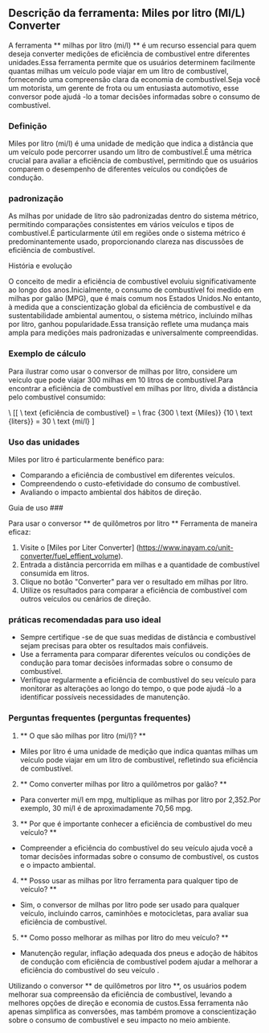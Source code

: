 ## Descrição da ferramenta: Miles por litro (MI/L) Converter

A ferramenta ** milhas por litro (mi/l) ** é um recurso essencial para quem deseja converter medições de eficiência de combustível entre diferentes unidades.Essa ferramenta permite que os usuários determinem facilmente quantas milhas um veículo pode viajar em um litro de combustível, fornecendo uma compreensão clara da economia de combustível.Seja você um motorista, um gerente de frota ou um entusiasta automotivo, esse conversor pode ajudá -lo a tomar decisões informadas sobre o consumo de combustível.

### Definição

Miles por litro (mi/l) é uma unidade de medição que indica a distância que um veículo pode percorrer usando um litro de combustível.É uma métrica crucial para avaliar a eficiência de combustível, permitindo que os usuários comparem o desempenho de diferentes veículos ou condições de condução.

### padronização

As milhas por unidade de litro são padronizadas dentro do sistema métrico, permitindo comparações consistentes em vários veículos e tipos de combustível.É particularmente útil em regiões onde o sistema métrico é predominantemente usado, proporcionando clareza nas discussões de eficiência de combustível.

História e evolução

O conceito de medir a eficiência de combustível evoluiu significativamente ao longo dos anos.Inicialmente, o consumo de combustível foi medido em milhas por galão (MPG), que é mais comum nos Estados Unidos.No entanto, à medida que a conscientização global da eficiência de combustível e da sustentabilidade ambiental aumentou, o sistema métrico, incluindo milhas por litro, ganhou popularidade.Essa transição reflete uma mudança mais ampla para medições mais padronizadas e universalmente compreendidas.

### Exemplo de cálculo

Para ilustrar como usar o conversor de milhas por litro, considere um veículo que pode viajar 300 milhas em 10 litros de combustível.Para encontrar a eficiência de combustível em milhas por litro, divida a distância pelo combustível consumido:

\ [[
\ text {eficiência de combustível} = \ frac {300 \ text {Miles}} {10 \ text {liters}} = 30 \ text {mi/l}
\]

### Uso das unidades

Miles por litro é particularmente benéfico para:

- Comparando a eficiência de combustível em diferentes veículos.
- Compreendendo o custo-efetividade do consumo de combustível.
- Avaliando o impacto ambiental dos hábitos de direção.

Guia de uso ###

Para usar o conversor ** de quilômetros por litro ** Ferramenta de maneira eficaz:

1. Visite o [Miles por Liter Converter] (https://www.inayam.co/unit-converter/fuel_effient_volume).
2. Entrada a distância percorrida em milhas e a quantidade de combustível consumida em litros.
3. Clique no botão "Converter" para ver o resultado em milhas por litro.
4. Utilize os resultados para comparar a eficiência de combustível com outros veículos ou cenários de direção.

### práticas recomendadas para uso ideal

- Sempre certifique -se de que suas medidas de distância e combustível sejam precisas para obter os resultados mais confiáveis.
- Use a ferramenta para comparar diferentes veículos ou condições de condução para tomar decisões informadas sobre o consumo de combustível.
- Verifique regularmente a eficiência de combustível do seu veículo para monitorar as alterações ao longo do tempo, o que pode ajudá -lo a identificar possíveis necessidades de manutenção.

### Perguntas frequentes (perguntas frequentes)

1. ** O que são milhas por litro (mi/l)? **
- Miles por litro é uma unidade de medição que indica quantas milhas um veículo pode viajar em um litro de combustível, refletindo sua eficiência de combustível.

2. ** Como converter milhas por litro a quilômetros por galão? **
- Para converter mi/l em mpg, multiplique as milhas por litro por 2,352.Por exemplo, 30 mi/l é de aproximadamente 70,56 mpg.

3. ** Por que é importante conhecer a eficiência de combustível do meu veículo? **
- Compreender a eficiência do combustível do seu veículo ajuda você a tomar decisões informadas sobre o consumo de combustível, os custos e o impacto ambiental.

4. ** Posso usar as milhas por litro ferramenta para qualquer tipo de veículo? **
- Sim, o conversor de milhas por litro pode ser usado para qualquer veículo, incluindo carros, caminhões e motocicletas, para avaliar sua eficiência de combustível.

5. ** Como posso melhorar as milhas por litro do meu veículo? **
- Manutenção regular, inflação adequada dos pneus e adoção de hábitos de condução com eficiência de combustível podem ajudar a melhorar a eficiência do combustível do seu veículo .

Utilizando o conversor ** de quilômetros por litro **, os usuários podem melhorar sua compreensão da eficiência de combustível, levando a melhores opções de direção e economia de custos.Essa ferramenta não apenas simplifica as conversões, mas também promove a conscientização sobre o consumo de combustível e seu impacto no meio ambiente.